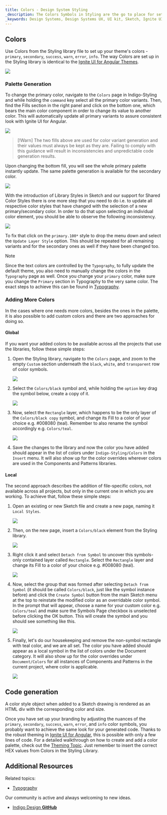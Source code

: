 ```yaml
---
title: Colors - Design System Styling
_description: The Colors Symbols in Styling are the go to place for setting up a theme in Indigo Design.
_keywords: Design Systems, Design Systems UX, UI kit, Sketch, Ignite UI for Angular, Sketch to Angular, Sketch to Angular, Angular, Angular Design System, Export code from Sketch, Design Kits for Angular, Sketch HTML, Sketch to HTML, Sketch UI kits
---
```


## Colors

Use Colors from the Styling library file to set up your theme's colors - `primary`, `secondary`, `success`, `warn`, `error`, `info`. The way Colors are set up in the Styling library is identical to the [Ignite UI for Angular Themes](https://www.infragistics.com/products/ignite-ui-angular/angular/components/themes.html).

<img src="../images/colors_palette.png" srcset="../images/colors_palette@2x.png 2x" />

### Palette Generation

To change the primary color, navigate to the `Colors` page in Indigo-Styling and while holding the `command` key select all the primary color variants. Then, find the Fills section in the right panel and click on the bottom one, which bears the main color component in order to change its value to another color. This will automatically update all primary variants to assure consistent look with Ignite UI for Angular.

<img src="../images/colors-fills.png"/>

> [!Warn]
> The two fills above are used for color variant generation and their values must always be kept as they are. Failing to comply with this guidance will result in inconsistencies and unpredictable code generation results.

Upon changing the bottom fill, you will see the whole primary palette instantly update. The same palette generation is available for the secondary color.

<img src="../images/colors_generation.png" srcset="../images/colors_generation@2x.png 2x" />

With the introduction of Library Styles in Sketch and our support for Shared Color Styles there is one more step that you need to do i.e. to update all respective color styles that have changed with the selection of a new primary/secondary color. In order to do that upon selecting an individual color element, you should be able to observe the following inconsistency.

<img src="../images/colors_styles_update.png"/>

To fix that click on the `primary.100*` style to drop the menu down and select the `Update Layer Style` option. This should be repeated for all remaining variants and for the secondary ones as well if they have been changed too.

> [!Note]
> Since the text colors are controlled by the `Typography`, to fully update the default theme, you also need to manually change the colors in the `Typography` page as well. Once you change your `primary` color, make sure you change the `Primary` section in Typography to the very same color. The exact steps to achieve this can be found in [Typography](typography.md).

### Adding More Colors

In the cases where one needs more colors, besides the ones in the palette, it is also possible to add custom colors and there are two approaches for doing so.

#### Global

If you want your added colors to be available across all the projects that use the libraries, follow these simple steps:

1.  Open the Styling library, navigate to the `Colors` page, and zoom to the empty `Custom` section underneath the `black`, `white`, and `transparent` row of color symbols.

    <img src="../images/colors_custom0.png" srcset="../images/colors_custom0@2x.png 2x" />

2.  Select the `Colors/black` symbol and, while holding the `option` key drag the symbol below, create a copy of it.

    <img src="../images/colors_custom1.png" srcset="../images/colors_custom1@2x.png 2x" />

3.  Now, select the `Rectangle` layer, which happens to be the only layer of the `Colors/black copy` symbol, and change its Fill to a color of your choice e.g. #008080 (teal). Remember to also rename the symbol accordingly e.g. `Colors/teal`.

    <img src="../images/colors_custom2.png" srcset="../images/colors_custom2@2x.png 2x" />

4.  Save the changes to the library and now the color you have added should appear in the list of colors under `Indigo-Styling/Colors` in the `Insert` menu. It will also show up for the color overrides wherever colors are used in the Components and Patterns libraries.

#### Local

The second approach describes the addition of file-specific colors, not available across all projects, but only in the current one in which you are working. To achieve that, follow these simple steps:

1.  Open an existing or new Sketch file and create a new page, naming it `Local Styles`.

    <img src="../images/colors_local_page.png" />

2.  Then, on the new page, insert a `Colors/black` element from the Styling library.

    <img src="../images/colors_local0.png" srcset="../images/colors_local0@2x.png 2x" />

3.  Right click it and select `Detach from Symbol` to uncover this symbols-only contained layer called `Rectangle`. Select the `Rectangle` layer and change its Fill to a color of your choice e.g. #008080 (teal).

    <img src="../images/colors_local1.png" srcset="../images/colors_local1@2x.png 2x" />

4.  Now, select the group that was formed after selecting `Detach from Symbol` (it should be called `Colors/black`, just like the symbol instance before) and click the `Create Symbol` button from the main Sketch menu at the top to reinstate the modified color as an overridable color symbol. In the prompt that will appear, choose a name for your custom color e.g. `Colors/teal` and make sure the Symbols Page checkbox is unselected before clicking the OK button. This will create the symbol and you should see something like this.

    <img src="../images/colors_local2.png" srcset="../images/colors_local2@2x.png 2x" />

5.  Finally, let's do our housekeeping and remove the non-symbol rectangle with teal color, and we are all set. The color you have added should appear as a local symbol in the list of colors under the Document category. It will also show up for the color overrides under `Document/Colors` for all instances of Components and Patterns in the current project, where color is applicable.

    <img src="../images/colors_local3.png" srcset="../images/colors_local3@2x.png 2x" />

## Code generation

A color style object when added to a Sketch drawing is rendered as an HTML div with the corresponding color and size.

Once you have set up your branding by adjusting the nuances of the `primary`, `secondary`, `success`, `warn`, `error`, and `info` color symbols, you probably want to achieve the same look for your generated code. Thanks to the robust theming in [Ignite UI for Angular](https://www.infragistics.com/products/ignite-ui-angular), this is possible with only a few lines of code. For a detailed walkthrough on how to create and add a color palette, check out the [Theming Topic](https://www.infragistics.com/products/ignite-ui-angular/angular/components/themes.html#generating-color-palettes). Just remember to insert the correct HEX values from Colors in the Styling Library.

## Additional Resources

Related topics:

- [Typography](typography.md)
  <div class="divider--half"></div>

Our community is active and always welcoming to new ideas.

- [Indigo Design **GitHub**](https://github.com/IgniteUI/design-system-docfx)
